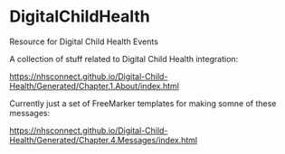 # DigitalChildHealth
Resource for Digital Child Health Events

A collection of stuff related to Digital Child Health integration:

https://nhsconnect.github.io/Digital-Child-Health/Generated/Chapter.1.About/index.html

Currently just a set of FreeMarker templates for making somne of these messages:

https://nhsconnect.github.io/Digital-Child-Health/Generated/Chapter.4.Messages/index.html
